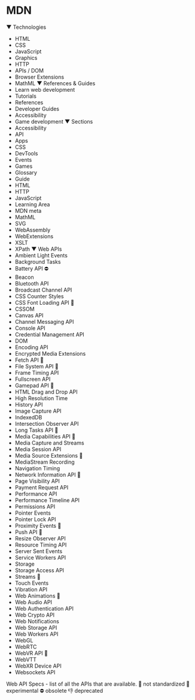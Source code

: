 # MDN


▼ Technologies
  - HTML
  - CSS
  - JavaScript
  - Graphics
  - HTTP
  - APIs / DOM
  - Browser Extensions
  - MathML
▼ References & Guides
  - Learn web development
  - Tutorials
  - References
  - Developer Guides
  - Accessibility
  - Game development
▼ Sections
  - Accessibility
  - API
  - Apps
  - CSS
  - DevTools
  - Events
  - Games
  - Glossary
  - Guide
  - HTML
  - HTTP
  - JavaScript
  - Learning Area
  - MDN meta
  - MathML
  - SVG
  - WebAssembly
  - WebExtensions
  - XSLT
  - XPath
▼ Web APIs
  - Ambient Light Events
  - Background Tasks
  - Battery API ⛔
  - Beacon
  - Bluetooth API
  - Broadcast Channel API
  - CSS Counter Styles
  - CSS Font Loading API 🧪
  - CSSOM
  - Canvas API
  - Channel Messaging API
  - Console API
  - Credential Management API
  - DOM
  - Encoding API
  - Encrypted Media Extensions
  - Fetch API 🧪
  - File System API 🔫
  - Frame Timing API
  - Fullscreen API
  - Gamepad API 🧪
  - HTML Drag and Drop API
  - High Resolution Time
  - History API
  - Image Capture API
  - IndexedDB
  - Intersection Observer API
  - Long Tasks API 🧪
  - Media Capabilities API 🧪
  - Media Capture and Streams
  - Media Session API
  - Media Source Extensions 🧪
  - MediaStream Recording
  - Navigation Timing
  - Network Information API 🧪
  - Page Visibility API
  - Payment Request API
  - Performance API
  - Performance Timeline API
  - Permissions API
  - Pointer Events
  - Pointer Lock API
  - Proximity Events 🧪
  - Push API 🧪
  - Resize Observer API
  - Resource Timing API
  - Server Sent Events
  - Service Workers API
  - Storage
  - Storage Access API
  - Streams 🧪
  - Touch Events
  - Vibration API
  - Web Animations 🧪
  - Web Audio API
  - Web Authentication API
  - Web Crypto API
  - Web Notifications
  - Web Storage API
  - Web Workers API
  - WebGL
  - WebRTC
  - WebVR API 🧪
  - WebVTT
  - WebXR Device API
  - Websockets API



Web API Specs - list of all the APIs that are available.
🔫 not standardized
🧪 experimental
⛔ obsolete
👎 deprecated

